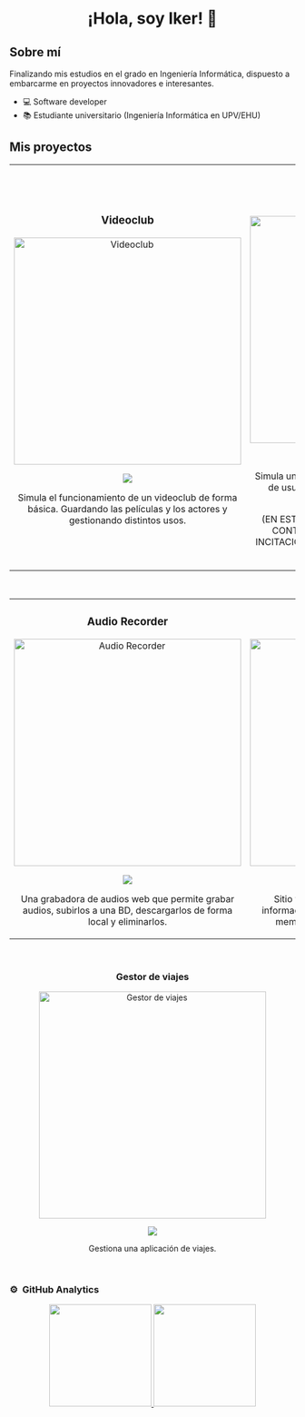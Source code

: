 <div align="center">
<h1 align="center">¡Hola, soy Iker!</a> 👋</h1>
</div>
<!-- <img src="https://i.imgur.com/weNbhGZ.png"> -->

## Sobre mí
Finalizando mis estudios en el grado en Ingeniería Informática, dispuesto a embarcarme en proyectos innovadores e interesantes.

- 💻 Software developer
- 📚 Estudiante universitario (Ingeniería Informática en UPV/EHU)

## Mis proyectos
<table>
<tr>
<td width="50%">
<h3 align="center">Videoclub</h3>
<div align="center">
<a href="https://github.com/IkerGLopez/VideoClub" target="_blank"><img src="https://drive.google.com/uc?export=view&id=1qWqkaMUSO2K7_5xKOWE_nsU3BNtzH6h2" width="400" alt="Videoclub"></a>
<p>
<a href="https://github.com/IkerGLopez/VideoClub" target="_blank">
<img src="https://img.shields.io/badge/C%C3%93DIGO-80ffaa?style=for-the-badge&logo=github&logoColor=black">
</a>
</p>
<p>Simula el funcionamiento de un videoclub de forma básica. Guardando las películas y los actores y gestionando distintos usos.</p>
</div>
                                                                                      
</td>

<td width="50%">
               <br>
<h3 align="center">Casa de Apuestas</h3>
<div align="center">                                       
<a href="https://github.com/IkerGLopez/CasaApuestas" target="_blank"><img src="https://drive.google.com/uc?export=view&id=1YxkaVlotUP7Sx70tYqzXKxbWfCBrp1km" width="400" alt="Casa de Apuestas"></a>
<br>
<p>
<a href="https://github.com/IkerGLopez/CasaApuestas" target="_blank">
<img src="https://img.shields.io/badge/C%C3%93DIGO-80ffaa?style=for-the-badge&logo=github&logoColor=black">
</a>
</p>
</p>Simula una casa de apuestas: Login/Register, tipos de usuarios, monedero, apuestas realizadas, apostar... </p>
<p>(EN ESTA CUENTA ESTAMOS TOTALMENTE EN CONTRA DEL JUEGO Y CONDENAMOS LA INCITACIÓN A LA LUDOPATÍA QUE SE PROMUEVE MASIVAMENTE)</p>
</div>                                                             
</table>                                                                                 
</div>
<br>

<table>
<tr>
<td width="50%">
<h3 align="center">Audio Recorder</h3>
<div align="center">
<a href="https://github.com/IkerGLopez/AudioRecorder" target="_blank"><img src="https://drive.google.com/uc?export=view&id=1f8slUMsS0IWly9xLhvfierGBt3GBpyGT" width="400" alt="Audio Recorder"></a>
<p>
<a href="https://github.com/IkerGLopez/AudioRecorder" target="_blank">
<img src="https://img.shields.io/badge/C%C3%93DIGO-80ffaa?style=for-the-badge&logo=github&logoColor=black">
</a>
</a>
</p>
<p>Una grabadora de audios web que permite grabar audios, subirlos a una BD, descargarlos de forma local y eliminarlos.</p>
</div>
                                                                                      
</td>       

<td width="50%">
<h3 align="center">Sitio Web TFG</h3>
<div align="center">
<a href="https://github.com/IkerGLopez/TFG-UPVEHU" target="_blank"><img src="https://drive.google.com/uc?export=view&id=1PFIwv0D13zBnEu2ZiYtIt11FPuw7qm9t" width="400" alt="Sitio Web TFG"></a>
</a>
<p>
<a href="https://github.com/IkerGLopez/TFG-UPVEHU" target="_blank">
<img src="https://img.shields.io/badge/C%C3%93DIGO-80ffaa?style=for-the-badge&logo=github&logoColor=black">
</a>
</p>
<p>Sitio web NO OFICIAL destinado a facilitar información sobre los TFGs en la UPV/EHU, sus memorias y calendarios de presentación.</p>
</div>
                                                                                      
</td>  
</table>                                                                                 
</div>
<br>

<td width="50%">
<h3 align="center">Gestor de viajes</h3>
<div align="center">
<a href="https://github.com/IkerGLopez/Rides" target="_blank"><img src="https://drive.google.com/uc?export=view&id=1fskqKxcMk4lICS4xt1WrEHZF12S_WoKZ" width="400" alt="Gestor de viajes"></a>
<p>
<a href="https://github.com/IkerGLopez/Rides" target="_blank">
<img src="https://img.shields.io/badge/C%C3%93DIGO-80ffaa?style=for-the-badge&logo=github&logoColor=black">
</a>
</p>
<p>Gestiona una aplicación de viajes.</p>
</div>
                                                                                      
</td>  
</table>                                                                                 
</div>
<br>

### ⚙️ &nbsp;GitHub Analytics

<p align="center">
<a href="https://github.com/IkerGLopez">
  <img height="180em" src="https://github-readme-stats-eight-theta.vercel.app/api?username=IkerGLopez&show_icons=true&theme=algolia&include_all_commits=true&count_private=true"/>
  <img height="180em" src="https://github-readme-stats-eight-theta.vercel.app/api/top-langs/?username=IkerGLopez&layout=compact&langs_count=8&theme=algolia"/>
</a>
</p>
